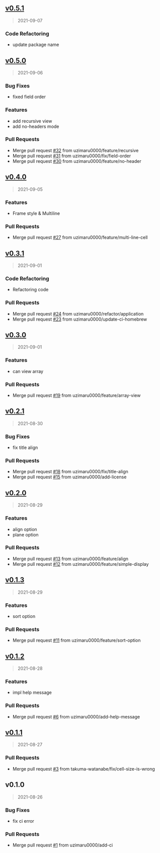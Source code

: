 
<a name="v0.5.1"></a>
## [v0.5.1](https://github.com/uzimaru0000/tv/compare/v0.5.0...v0.5.1)

> 2021-09-07

### Code Refactoring

* update package name


<a name="v0.5.0"></a>
## [v0.5.0](https://github.com/uzimaru0000/tv/compare/v0.4.0...v0.5.0)

> 2021-09-06

### Bug Fixes

* fixed field order

### Features

* add recursive view
* add no-headers mode

### Pull Requests

* Merge pull request [#32](https://github.com/uzimaru0000/tv/issues/32) from uzimaru0000/feature/recursive
* Merge pull request [#31](https://github.com/uzimaru0000/tv/issues/31) from uzimaru0000/fix/field-order
* Merge pull request [#30](https://github.com/uzimaru0000/tv/issues/30) from uzimaru0000/feature/no-header


<a name="v0.4.0"></a>
## [v0.4.0](https://github.com/uzimaru0000/tv/compare/v0.3.1...v0.4.0)

> 2021-09-05

### Features

* Frame style & Multiline

### Pull Requests

* Merge pull request [#27](https://github.com/uzimaru0000/tv/issues/27) from uzimaru0000/feature/multi-line-cell


<a name="v0.3.1"></a>
## [v0.3.1](https://github.com/uzimaru0000/tv/compare/v0.3.0...v0.3.1)

> 2021-09-01

### Code Refactoring

* Refactoring code

### Pull Requests

* Merge pull request [#24](https://github.com/uzimaru0000/tv/issues/24) from uzimaru0000/refactor/application
* Merge pull request [#23](https://github.com/uzimaru0000/tv/issues/23) from uzimaru0000/update-ci-homebrew


<a name="v0.3.0"></a>
## [v0.3.0](https://github.com/uzimaru0000/tv/compare/v0.2.1...v0.3.0)

> 2021-09-01

### Features

* can view array

### Pull Requests

* Merge pull request [#19](https://github.com/uzimaru0000/tv/issues/19) from uzimaru0000/feature/array-view


<a name="v0.2.1"></a>
## [v0.2.1](https://github.com/uzimaru0000/tv/compare/v0.2.0...v0.2.1)

> 2021-08-30

### Bug Fixes

* fix title align

### Pull Requests

* Merge pull request [#18](https://github.com/uzimaru0000/tv/issues/18) from uzimaru0000/fix/title-align
* Merge pull request [#15](https://github.com/uzimaru0000/tv/issues/15) from uzimaru0000/add-license


<a name="v0.2.0"></a>
## [v0.2.0](https://github.com/uzimaru0000/tv/compare/v0.1.3...v0.2.0)

> 2021-08-29

### Features

* align option
* plane option

### Pull Requests

* Merge pull request [#13](https://github.com/uzimaru0000/tv/issues/13) from uzimaru0000/feature/align
* Merge pull request [#12](https://github.com/uzimaru0000/tv/issues/12) from uzimaru0000/feature/simple-display


<a name="v0.1.3"></a>
## [v0.1.3](https://github.com/uzimaru0000/tv/compare/v0.1.2...v0.1.3)

> 2021-08-29

### Features

* sort option

### Pull Requests

* Merge pull request [#11](https://github.com/uzimaru0000/tv/issues/11) from uzimaru0000/feature/sort-option


<a name="v0.1.2"></a>
## [v0.1.2](https://github.com/uzimaru0000/tv/compare/v0.1.1...v0.1.2)

> 2021-08-28

### Features

* impl help message

### Pull Requests

* Merge pull request [#6](https://github.com/uzimaru0000/tv/issues/6) from uzimaru0000/add-help-message


<a name="v0.1.1"></a>
## [v0.1.1](https://github.com/uzimaru0000/tv/compare/v0.1.0...v0.1.1)

> 2021-08-27

### Pull Requests

* Merge pull request [#3](https://github.com/uzimaru0000/tv/issues/3) from takuma-watanabe/fix/cell-size-is-wrong


<a name="v0.1.0"></a>
## v0.1.0

> 2021-08-26

### Bug Fixes

* fix ci error

### Pull Requests

* Merge pull request [#1](https://github.com/uzimaru0000/tv/issues/1) from uzimaru0000/add-ci

